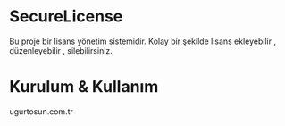 # SecureLicense
Bu proje bir lisans yönetim sistemidir.
Kolay bir şekilde lisans ekleyebilir , düzenleyebilir , silebilirsiniz.

# Kurulum & Kullanım
ugurtosun.com.tr



